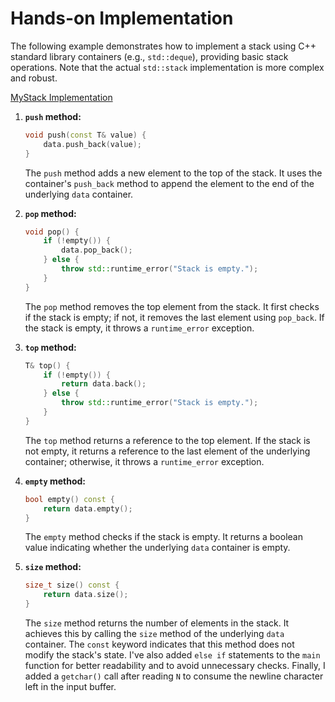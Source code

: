 # Hands-on Implementation

The following example demonstrates how to implement a stack using C++ standard library containers (e.g., `std::deque`), providing basic stack operations. Note that the actual `std::stack` implementation is more complex and robust.

[MyStack Implementation](Implementation.cpp)

1. **`push` method:**

   ```cpp
   void push(const T& value) {
       data.push_back(value);
   }
   ```

   The `push` method adds a new element to the top of the stack. It uses the container's `push_back` method to append the element to the end of the underlying `data` container.

2. **`pop` method:**

   ```cpp
   void pop() {
       if (!empty()) {
           data.pop_back();
       } else {
           throw std::runtime_error("Stack is empty.");
       }
   }
   ```

   The `pop` method removes the top element from the stack.  It first checks if the stack is empty; if not, it removes the last element using `pop_back`. If the stack is empty, it throws a `runtime_error` exception.

3. **`top` method:**

   ```cpp
   T& top() {
       if (!empty()) {
           return data.back();
       } else {
           throw std::runtime_error("Stack is empty.");
       }
   }
   ```

   The `top` method returns a reference to the top element. If the stack is not empty, it returns a reference to the last element of the underlying container; otherwise, it throws a `runtime_error` exception.

4. **`empty` method:**

   ```cpp
   bool empty() const {
       return data.empty();
   }
   ```

   The `empty` method checks if the stack is empty. It returns a boolean value indicating whether the underlying `data` container is empty.

5. **`size` method:**

   ```cpp
   size_t size() const {
       return data.size();
   }
   ```

   The `size` method returns the number of elements in the stack. It achieves this by calling the `size` method of the underlying `data` container.  The `const` keyword indicates that this method does not modify the stack's state.  I've also added `else if` statements to the `main` function for better readability and to avoid unnecessary checks.  Finally, I added a `getchar()` call after reading `N` to consume the newline character left in the input buffer.